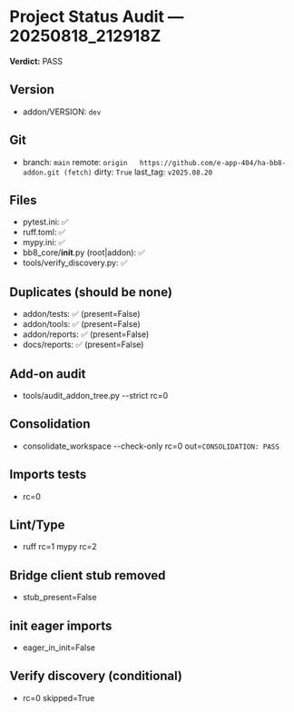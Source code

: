 # Project Status Audit — 20250818_212918Z
**Verdict:** PASS

## Version
- addon/VERSION: `dev`

## Git
- branch: `main`  remote: `origin	https://github.com/e-app-404/ha-bb8-addon.git (fetch)`  dirty: `True`  last_tag: `v2025.08.20`

## Files
- pytest.ini: ✅
- ruff.toml: ✅
- mypy.ini: ✅
- bb8_core/__init__.py (root|addon): ✅
- tools/verify_discovery.py: ✅

## Duplicates (should be none)
- addon/tests: ✅ (present=False)
- addon/tools: ✅ (present=False)
- addon/reports: ✅ (present=False)
- docs/reports: ✅ (present=False)

## Add-on audit
- tools/audit_addon_tree.py --strict rc=0

## Consolidation
- consolidate_workspace --check-only rc=0 out=`CONSOLIDATION: PASS`

## Imports tests
- rc=0

## Lint/Type
- ruff rc=1  mypy rc=2

## Bridge client stub removed
- stub_present=False

## __init__ eager imports
- eager_in_init=False

## Verify discovery (conditional)
- rc=0 skipped=True